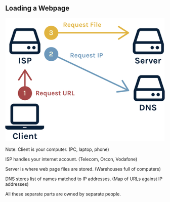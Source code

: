 ## Loading a Webpage

![Diagram of how a web page is served](images/diagram_http.png)

Note:
Client is your computer. (PC, laptop, phone)

ISP handles your internet account. (Telecom, Orcon, Vodafone)

Server is where web page files are stored. (Warehouses full of computers)

DNS stores list of names matched to IP addresses. (Map of URLs against IP addresses)

All these separate parts are owned by separate people.